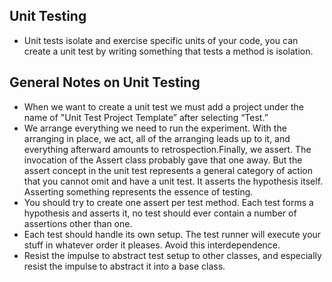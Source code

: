 ## Unit Testing
-  Unit tests isolate and exercise specific units of your code, you can create a unit test by writing something that tests a method is isolation.

## General Notes on Unit Testing
- When we want to create a unit test we must add a project under the name of "Unit Test Project Template” after selecting “Test.”
- We arrange everything we need to run the experiment. With the arranging in place, we act, all of the arranging leads up to it, and everything afterward amounts to retrospection.Finally, we assert.  The invocation of the Assert class probably gave that one away.  But the assert concept in the unit test represents a general category of action that you cannot omit and have a unit test.  It asserts the hypothesis itself.  Asserting something represents the essence of testing.
- You should try to create one assert per test method.  Each test forms a hypothesis and asserts it, no test should ever contain a number of assertions other than one.
- Each test should handle its own setup.  The test runner will execute your stuff in whatever order it pleases. Avoid this interdependence.
- Resist the impulse to abstract test setup to other classes, and especially resist the impulse to abstract it into a base class.
